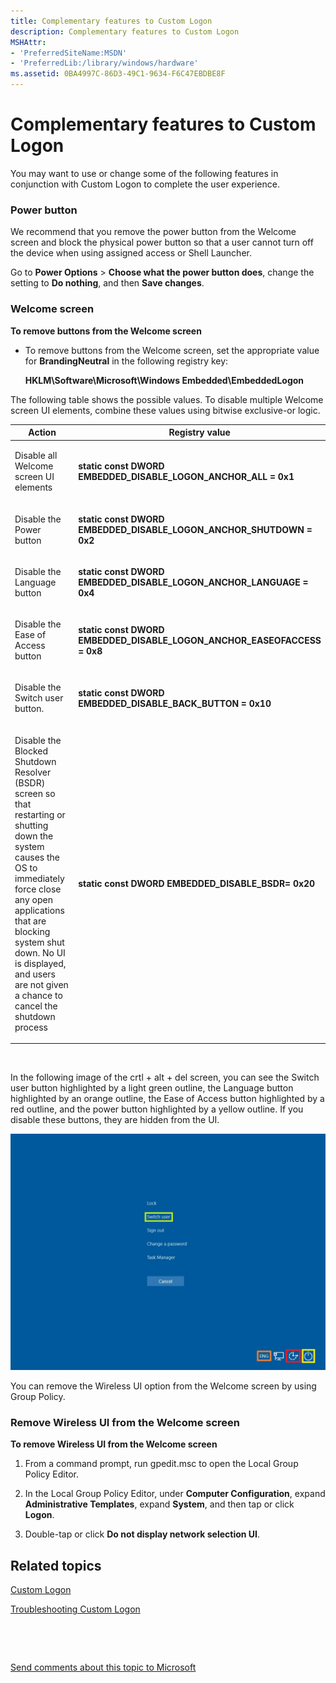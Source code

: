```yaml
---
title: Complementary features to Custom Logon
description: Complementary features to Custom Logon
MSHAttr:
- 'PreferredSiteName:MSDN'
- 'PreferredLib:/library/windows/hardware'
ms.assetid: 0BA4997C-86D3-49C1-9634-F6C47EBDBE8F
---
```


# Complementary features to Custom Logon


You may want to use or change some of the following features in conjunction with Custom Logon to complete the user experience.

### Power button

We recommend that you remove the power button from the Welcome screen and block the physical power button so that a user cannot turn off the device when using assigned access or Shell Launcher.

Go to **Power Options** &gt; **Choose what the power button does**, change the setting to **Do nothing**, and then **Save changes**.

### <a href="" id="remove-buttons"></a>Welcome screen

**To remove buttons from the Welcome screen**

-   To remove buttons from the Welcome screen, set the appropriate value for **BrandingNeutral** in the following registry key:

    **HKLM\\Software\\Microsoft\\Windows Embedded\\EmbeddedLogon**

The following table shows the possible values. To disable multiple Welcome screen UI elements, combine these values using bitwise exclusive-or logic.

<table>
<colgroup>
<col width="50%" />
<col width="50%" />
</colgroup>
<thead>
<tr class="header">
<th>Action</th>
<th>Registry value</th>
</tr>
</thead>
<tbody>
<tr class="odd">
<td><p>Disable all Welcome screen UI elements</p></td>
<td><p><strong>static const DWORD EMBEDDED_DISABLE_LOGON_ANCHOR_ALL = 0x1</strong></p></td>
</tr>
<tr class="even">
<td><p>Disable the Power button</p></td>
<td><p><strong>static const DWORD EMBEDDED_DISABLE_LOGON_ANCHOR_SHUTDOWN = 0x2</strong></p></td>
</tr>
<tr class="odd">
<td><p>Disable the Language button</p></td>
<td><p><strong>static const DWORD EMBEDDED_DISABLE_LOGON_ANCHOR_LANGUAGE = 0x4</strong></p></td>
</tr>
<tr class="even">
<td><p>Disable the Ease of Access button</p></td>
<td><p><strong>static const DWORD EMBEDDED_DISABLE_LOGON_ANCHOR_EASEOFACCESS = 0x8</strong></p></td>
</tr>
<tr class="odd">
<td><p>Disable the Switch user button.</p></td>
<td><p><strong>static const DWORD EMBEDDED_DISABLE_BACK_BUTTON = 0x10</strong></p></td>
</tr>
<tr class="even">
<td><p>Disable the Blocked Shutdown Resolver (BSDR) screen so that restarting or shutting down the system causes the OS to immediately force close any open applications that are blocking system shut down. No UI is displayed, and users are not given a chance to cancel the shutdown process</p></td>
<td><p><strong>static const DWORD EMBEDDED_DISABLE_BSDR= 0x20</strong></p></td>
</tr>
</tbody>
</table>

 

In the following image of the crtl + alt + del screen, you can see the Switch user button highlighted by a light green outline, the Language button highlighted by an orange outline, the Ease of Access button highlighted by a red outline, and the power button highlighted by a yellow outline. If you disable these buttons, they are hidden from the UI.

![custom logon screen](images/customlogoncad.jpg)

You can remove the Wireless UI option from the Welcome screen by using Group Policy.

### <a href="" id="wireless"></a>Remove Wireless UI from the Welcome screen

**To remove Wireless UI from the Welcome screen**

1.  From a command prompt, run gpedit.msc to open the Local Group Policy Editor.

2.  In the Local Group Policy Editor, under **Computer Configuration**, expand **Administrative Templates**, expand **System**, and then tap or click **Logon**.

3.  Double-tap or click **Do not display network selection UI**.

## Related topics


[Custom Logon](custom-logon.md)

[Troubleshooting Custom Logon](troubleshooting-custom-logon.md)

 

 

[Send comments about this topic to Microsoft](mailto:wsddocfb@microsoft.com?subject=Documentation%20feedback%20%5Bp_enterprise_customizations\p_enterprise_customizations%5D:%20Complementary%20features%20to%20Custom%20Logon%20%20RELEASE:%20%2810/17/2016%29&body=%0A%0APRIVACY%20STATEMENT%0A%0AWe%20use%20your%20feedback%20to%20improve%20the%20documentation.%20We%20don't%20use%20your%20email%20address%20for%20any%20other%20purpose,%20and%20we'll%20remove%20your%20email%20address%20from%20our%20system%20after%20the%20issue%20that%20you're%20reporting%20is%20fixed.%20While%20we're%20working%20to%20fix%20this%20issue,%20we%20might%20send%20you%20an%20email%20message%20to%20ask%20for%20more%20info.%20Later,%20we%20might%20also%20send%20you%20an%20email%20message%20to%20let%20you%20know%20that%20we've%20addressed%20your%20feedback.%0A%0AFor%20more%20info%20about%20Microsoft's%20privacy%20policy,%20see%20http://privacy.microsoft.com/en-us/default.aspx. "Send comments about this topic to Microsoft")





